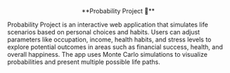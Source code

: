 <center>**Probability Project 🎲**</center>

Probability Project is an interactive web application that simulates life scenarios based on personal choices and habits. Users can adjust parameters like occupation, income, health habits, and stress levels to explore potential outcomes in areas such as financial success, health, and overall happiness. The app uses Monte Carlo simulations to visualize probabilities and present multiple possible life paths.
